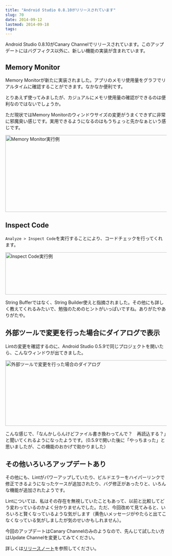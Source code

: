 ```yaml
---
title: "Android Studio 0.8.10がリリースされています"
slug: 70
date: 2014-09-12
lastmod: 2014-09-18
tags: 
---
```


Android Studio 0.8.10がCanary Channelでリリースされています。このアップデートにはバグフィクス以外に、新しい機能の実装が含まれています。


## Memory Monitor


Memory Monitorが新たに実装されました。アプリのメモリ使用量をグラフでリアルタイムに確認することができます。なかなか便利です。

とりあえず使ってみましたが、カジュアルにメモリ使用量の確認ができるのは便利なのではないでしょうか。

ただ現状ではMemory Monitorのウィンドウサイズの変更がうまくできずに非常に邪魔臭い感じです。実用できるようになるのはもうちょっと先かなぁという感じです。

<img src="https://android.gcreate.jp/wp-content/uploads/2014/09/1c47f62a2f3494dea71315ddb89b63f4.jpg" alt="Memory Monitor実行例" title="Memory Monitor実行例.jpg" border="0" width="600" height="240" />


## Inspect Code


`Analyze > Inspect Code`を実行することにより、コードチェックを行ってくれます。

<img src="https://android.gcreate.jp/wp-content/uploads/2014/09/ab22a1997d4a206d92b17177e205cf5b.jpg" alt="Inspect Code実行例" title="Inspect Code実行例.jpg" border="0" width="600" height="132" />

String Bufferではなく、String Builder使えと指摘されました。その他にも詳しく教えてくれるみたいで、勉強のためのヒントがいっぱいですね。ありがたやありがたや。


## 外部ツールで変更を行った場合にダイアログで表示


Lintの変更を確認するのに、Android Studio 0.5.9で同じプロジェクトを開いたら、こんなウィンドウが出てきました。

<img src="https://android.gcreate.jp/wp-content/uploads/2014/09/9ee98388d0a8f99ffff772c95a14d317.jpg" alt="外部ツールで変更を行った場合のダイアログ" title="外部ツールで変更を行った場合のダイアログ.jpg" border="0" width="600" height="205" />

こんな感じで、「なんかしらんけどファイル書き換わってんで？　再読込する？」と聞いてくれるようになったようです。（0.5.9で開いた後に「やっちまった」と思いましたが、この機能のおかげで助かりました）


## その他いろいろアップデートあり


その他にも、Lintがパワーアップしていたり、ビルドエラーをハイパーリンクで修正できるようになったケースが追加されたり、バグ修正があったりと、いろんな機能が追加されたようです。

Lintについては、私はその存在を無視していたこともあって、以前と比較してどう変わっているのかよく分かりませんでした。ただ、今回改めて見てみると、いろいろと賢くなっているような気がします（黄色いメッセージがやたらと出てこなくなっている気がしましたが気のせいかもしれません）。

今回のアップデートはCanary Channelのみのようなので、先んじて試したい方はUpdate Channelを変更してみてください。

詳しくは<a href="https://sites.google.com/a/android.com/tools/recent/androidstudio0810released">リリースノート</a>を参照してください。


  